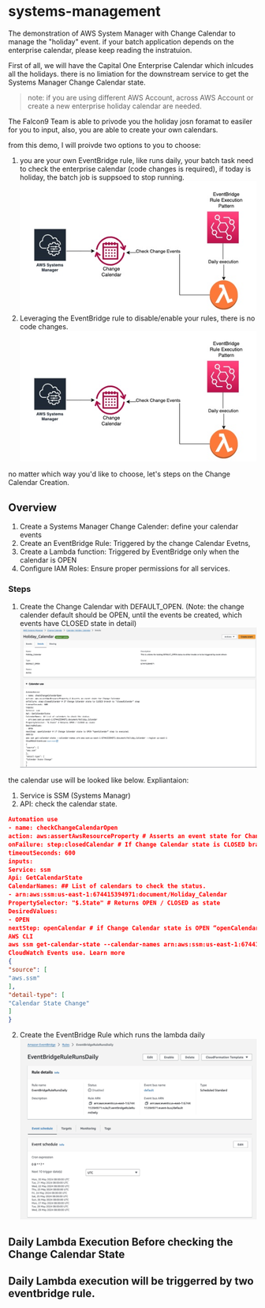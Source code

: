 # systems-management

The demonstration of AWS System Manager with Change Calendar to manage the "holiday" event. if your batch application depends on the enterprise calendar, please keep reading the instratuion. 

First of all, we will have the Capital One Enterprise Calendar which inlcudes all the holidays. there is no limiation for the downstream service to get the Systems Manager Change Calendar state. 
>note: if you are using different AWS Account, across AWS Account or create a new enterprise holiday calendar are needed. 

The Falcon9 Team is able to privode you the holiday josn foramat to easiler for you to input, also, you are able to create your own calendars.




from this demo, I will proivde two options to you to choose:
1. you are your own EventBridge rule, like runs daily, your batch task need to check the enterprise calendar (code changes is required), if today is holiday, the batch job is suppsoed to stop running. 
![Lambda Check Change Calendar States](./img/lambda_check_change_calendar_state.jpg)
2. Leveraging the EventBridge rule to disable/enable your rules, there is no code changes.
![Lambda Check Change Calendar States](./img/lambda_check_change_calendar_state.jpg)

no matter which way you'd like to choose, let's steps on the Change Calendar Creation.

## Overview
1. Create a Systems Manager Change Calender: define your calendar events
2. Create an EventBridge Rule: Triggered by the change Calendar Evetns,
3. Create a Lambda function: Triggered by EventBridge only when the calendar is OPEN
4. Configure IAM Roles: Ensure proper permissions for all services. 

### Steps
1. Create the Change Calendar with DEFAULT_OPEN. (Note: the change calender default should be OPEN, until the events be created, which events have CLOSED state in detail)
![Systems Manager Change Calendar Creation with Default Open](./img/holiday_calendar.jpg)

the calendar use will be looked like below. 
Expliantaion: 
1. Service is SSM (Systems Managr)
2. API: check the calendar state.
```json
Automation use
- name: checkChangeCalendarOpen
action: aws:assertAwsResourceProperty # Asserts an event state for Change Calendar
onFailure: step:closedCalendar # If Change Calendar state is CLOSED branch to "closedCalendar" step
timeoutSeconds: 600
inputs:
Service: ssm
Api: GetCalendarState
CalendarNames: ## List of calendars to check the status.
- arn:aws:ssm:us-east-1:674415394971:document/Holiday_Calendar
PropertySelector: "$.State" # Returns OPEN / CLOSED as state
DesiredValues:
- OPEN
nextStep: openCalendar # if Change Calendar state is OPEN “openCalendar” step is executed.
AWS CLI
aws ssm get-calendar-state --calendar-names arn:aws:ssm:us-east-1:674415394971:document/Holiday_Calendar --region us-east-1
CloudWatch Events use. Learn more 
{
"source": [
"aws.ssm"
],
"detail-type": [
"Calendar State Change"
]
}
```

2. Create the EventBridge Rule which runs the lambda daily
![EventBridge rule runs daily](./img/eventbridge_rule_runs_daily.jpg)
## Daily Lambda Execution Before checking the Change Calendar State

## Daily Lambda execution will be triggerred by two eventbridge rule. 




